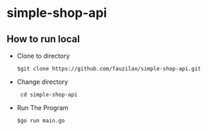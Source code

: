 # simple-shop-api

<h2>How to run local</h2>

- Clone to directory

  ``` $git clone https://github.com/fauzilax/simple-shop-api.git ```

- Change directory
 
  ``` cd simple-shop-api```
 
- Run The Program

  ``` $go run main.go ```
